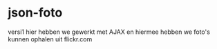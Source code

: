 # json-foto
versi1
hier hebben we gewerkt met AJAX en hiermee hebben we foto's kunnen ophalen uit flickr.com

